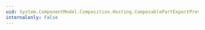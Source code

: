 ```yaml
---
uid: System.ComponentModel.Composition.Hosting.ComposablePartExportProvider.SourceProvider
internalonly: False
---
```

